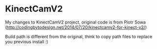 # KinectCamV2
My changes to KinectCamV2 project, original code is from Piotr Sowa (http://codingbytodesign.net/2014/07/20/kinectcamv2-for-kinect-v2/)

Build path is different from the original, think to copy path files to replace you previous install :)
